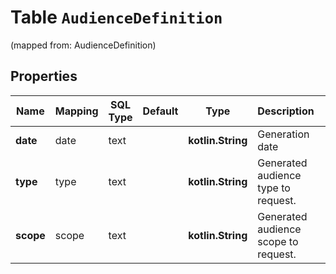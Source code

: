 
# Table `AudienceDefinition`
(mapped from: AudienceDefinition)

## Properties
Name | Mapping | SQL Type | Default | Type | Description | Notes
---- | ------- | -------- | ------- | ---- | ----------- | -----
**date** | date | text |  | **kotlin.String** | Generation date |  [optional]
**type** | type | text |  | **kotlin.String** | Generated audience type to request. |  [optional]
**scope** | scope | text |  | **kotlin.String** | Generated audience scope to request. |  [optional]





